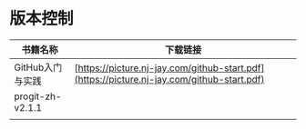 # 版本控制

| 书籍名称         | 下载链接                                                     |
| ---------------- | ------------------------------------------------------------ |
| GitHub入门与实践 | [https://picture.nj-jay.com/github-start.pdf](https://picture.nj-jay.com/github-start.pdf) |
| progit-zh-v2.1.1 |                                                              |
|                  |                                                              |

